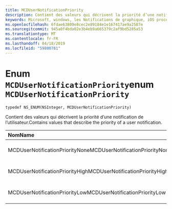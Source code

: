 ```yaml
---
title: MCDUserNotificationPriority
description: Contient des valeurs qui décrivent la priorité d’une notification de l’utilisateur.
keywords: Microsoft, windows, les Notifications de graphique, iOS procédures, procédures iPhone
ms.openlocfilehash: 6fdae63809e8cec2e89184e1e167417ae9a2587e
ms.sourcegitcommit: 945a0f4bda02e3b4eb9a665379c2af9bd5285a53
ms.translationtype: MT
ms.contentlocale: fr-FR
ms.lasthandoff: 04/18/2019
ms.locfileid: "59800781"
---
```

# <a name="enum-mcdusernotificationpriority"></a><span data-ttu-id="95b12-104">Enum `MCDUserNotificationPriority`</span><span class="sxs-lookup"><span data-stu-id="95b12-104">enum `MCDUserNotificationPriority`</span></span>

```
typedef NS_ENUM(NSInteger, MCDUserNotificationPriority)
```

<span data-ttu-id="95b12-105">Contient des valeurs qui décrivent la priorité d’une notification de l’utilisateur.</span><span class="sxs-lookup"><span data-stu-id="95b12-105">Contains values that describe the priority of a user notification.</span></span>

|<span data-ttu-id="95b12-106">Nom</span><span class="sxs-lookup"><span data-stu-id="95b12-106">Name</span></span> | <span data-ttu-id="95b12-107">Value</span><span class="sxs-lookup"><span data-stu-id="95b12-107">Value</span></span> | <span data-ttu-id="95b12-108">Description</span><span class="sxs-lookup"><span data-stu-id="95b12-108">Description</span></span> |
|:-- |:-- |:-- |
|   <span data-ttu-id="95b12-109">MCDUserNotificationPriorityNone</span><span class="sxs-lookup"><span data-stu-id="95b12-109">MCDUserNotificationPriorityNone</span></span> |<span data-ttu-id="95b12-110">0</span><span class="sxs-lookup"><span data-stu-id="95b12-110">0</span></span>| <span data-ttu-id="95b12-111">La priorité est inconnue.</span><span class="sxs-lookup"><span data-stu-id="95b12-111">The priority is unknown.</span></span>|
|   <span data-ttu-id="95b12-112">MCDUserNotificationPriorityHigh</span><span class="sxs-lookup"><span data-stu-id="95b12-112">MCDUserNotificationPriorityHigh</span></span> |<span data-ttu-id="95b12-113">1</span><span class="sxs-lookup"><span data-stu-id="95b12-113">1</span></span>| <span data-ttu-id="95b12-114">La priorité est élevée.</span><span class="sxs-lookup"><span data-stu-id="95b12-114">The priority is high.</span></span>|
|   <span data-ttu-id="95b12-115">MCDUserNotificationPriorityLow</span><span class="sxs-lookup"><span data-stu-id="95b12-115">MCDUserNotificationPriorityLow</span></span>|<span data-ttu-id="95b12-116">2</span><span class="sxs-lookup"><span data-stu-id="95b12-116">2</span></span>| <span data-ttu-id="95b12-117">La priorité est faible.</span><span class="sxs-lookup"><span data-stu-id="95b12-117">The priority is low.</span></span>|